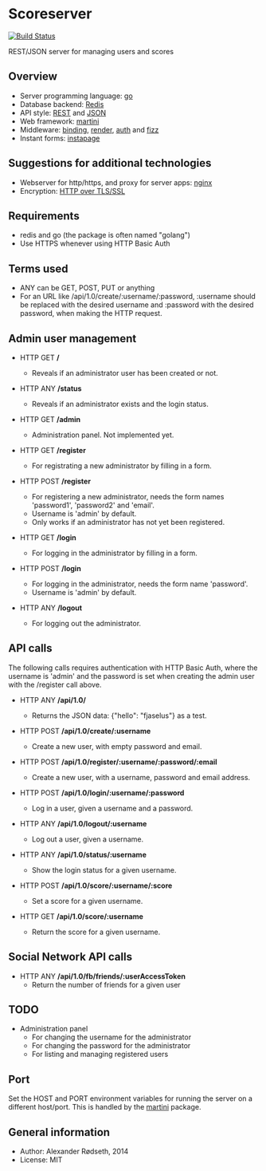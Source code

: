 Scoreserver
===========

[![Build Status](https://travis-ci.org/xyproto/scoreserver.svg?branch=master)](https://travis-ci.org/xyproto/scoreserver)

REST/JSON server for managing users and scores


Overview
--------

* Server programming language: [go](https://golang.org)
* Database backend: [Redis](http://redis.io/)
* API style: [REST](https://en.wikipedia.org/wiki/Representational_state_transfer) and [JSON](http://en.wikipedia.org/wiki/JSON)
* Web framework: [martini](http://martini.codegangsta.io)
* Middleware: [binding](https://github.com/martini-contrib/binding), [render](https://github.com/martini-contrib/render), [auth](https://github.com/xyproto/auth) and [fizz](https://github.com/xyproto/fizz)
* Instant forms: [instapage](https://github.com/xyproto/instapage)


Suggestions for additional technologies 
---------------------------------------

* Webserver for http/https, and proxy for server apps: [nginx](https://nginx.org)
* Encryption: [HTTP over TLS/SSL](http://en.wikipedia.org/wiki/HTTP_Secure)


Requirements
------------

* redis and go (the package is often named "golang")
* Use HTTPS whenever using HTTP Basic Auth


Terms used
----------

* ANY can be GET, POST, PUT or anything
* For an URL like /api/1.0/create/:username/:password, :username should be replaced with the desired username and :password with the desired password, when making the HTTP request.


Admin user management
---------------------

* HTTP GET **/**
  * Reveals if an administrator user has been created or not.

* HTTP ANY **/status**
  * Reveals if an administrator exists and the login status.

* HTTP GET **/admin**
  * Administration panel. Not implemented yet.

* HTTP GET **/register**
  * For registrating a new administrator by filling in a form.

* HTTP POST **/register**
  * For registering a new administrator, needs the form names 'password1', 'password2' and 'email'.
  * Username is 'admin' by default.
  * Only works if an administrator has not yet been registered.

* HTTP GET **/login**
  * For logging in the administrator by filling in a form.

* HTTP POST **/login**
  * For logging in the administrator, needs the form name 'password'.
  * Username is 'admin' by default.

* HTTP ANY **/logout**
  * For logging out the administrator.


API calls
---------

The following calls requires authentication with HTTP Basic Auth, where the username is 'admin' and the password is set when creating the admin user with the /register call above.

* HTTP ANY **/api/1.0/**
  * Returns the JSON data: {"hello": "fjaselus"} as a test.

* HTTP POST **/api/1.0/create/:username**
  * Create a new user, with empty password and email.

* HTTP POST **/api/1.0/register/:username/:password/:email**
  * Create a new user, with a username, password and email address.

* HTTP POST **/api/1.0/login/:username/:password**
  * Log in a user, given a username and a password.

* HTTP ANY **/api/1.0/logout/:username**
  * Log out a user, given a username.

* HTTP ANY **/api/1.0/status/:username**
  * Show the login status for a given username.

* HTTP POST **/api/1.0/score/:username/:score**
  * Set a score for a given username.

* HTTP GET **/api/1.0/score/:username**
  * Return the score for a given username.


Social Network API calls
------------------------

* HTTP ANY **/api/1.0/fb/friends/:userAccessToken**
  * Return the number of friends for a given user


TODO
----

* Administration panel
  * For changing the username for the administrator
  * For changing the password for the administrator
  * For listing and managing registered users


Port
----

Set the HOST and PORT environment variables for running the server on a different host/port. This is handled by the [martini](http://martini.codegangsta.io) package.


General information
-------------------

* Author: Alexander Rødseth, 2014
* License: MIT
